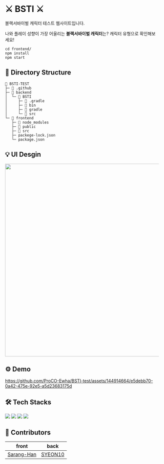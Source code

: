 # ⚔️ BSTI ⚔️
블랙서바이벌 캐릭터 테스트 웹사이트입니다.

나와 플레이 성향이 가장 어울리는 **블랙서바이벌 캐릭터**는?
캐릭터 유형으로 확인해보세요!

```
cd frontend/
npm install
npm start
```


## 📂 Directory Structure
```
📂 BSTI-TEST
├─ 📂 .github
├─ 📂 backend           
│  └─ 📂 BSTI
│     ├─ 📂 .gradle
│     ├─ 📂 bin
│     ├─ 📂 gradle
│     └─ 📂 src
└─ 📂 frontend          
   ├─ 📂 node_modules
   ├─ 📂 public
   ├─ 📂 src
   ├─ packege-lock.json
   └─ package.json
```

## 💡 UI Desgin
<img width="630" src="https://github.com/ProCO-Ewha/BSTI-test/assets/144914664/e3363449-02bf-4dda-9796-d08bc8468060">

## ⚙️ Demo

https://github.com/ProCO-Ewha/BSTI-test/assets/144914664/e5debb70-0a42-475e-92e5-a5d23683175d


## 🛠️ Tech Stacks
<img src="https://skillicons.dev/icons?i=react"/> <img src="https://skillicons.dev/icons?i=spring"/> <img src="https://skillicons.dev/icons?i=aws"/> <img src="https://skillicons.dev/icons?i=notion"/>

## 👥 Contributors

| front | back |
|---|---|
| [Sarang-Han](https://github.com/Sarang-Han) | [SYEON10](https://github.com/SYEON10) |

